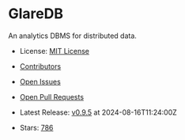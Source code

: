# GlareDB

An analytics DBMS for distributed data.
- License: [MIT License](https://spdx.org/licenses/MIT.html)

- [Contributors](https://github.com/GlareDB/glaredb/graphs/contributors)
- [Open Issues](https://github.com/GlareDB/glaredb/issues?q=sort%3Aupdated-desc+is%3Aissue+is%3Aopen)
- [Open Pull Requests](https://github.com/GlareDB/glaredb/pulls?q=sort%3Aupdated-desc+is%3Apr+is%3Aopen)
- Latest Release: [v0.9.5](https://github.com/GlareDB/glaredb/releases/tag/v0.9.5) at 2024-08-16T11:24:00Z

- Stars: [786](https://github.com/GlareDB/glaredb/stargazers)

